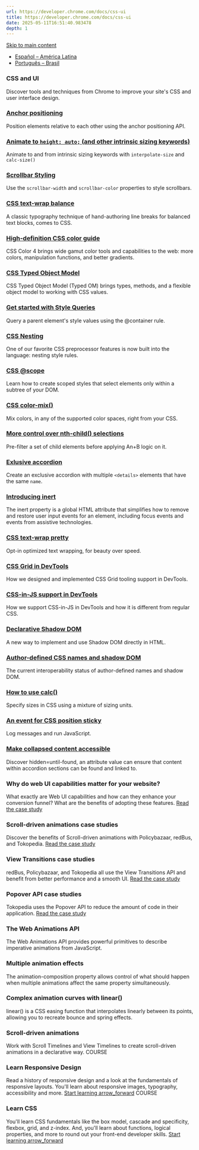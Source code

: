 ```yaml
---
url: https://developer.chrome.com/docs/css-ui
title: https://developer.chrome.com/docs/css-ui
date: 2025-05-11T16:51:40.983478
depth: 1
---
```


[ Skip to main content ](https://developer.chrome.com/docs/css-ui#main-content)
  * [Español – América Latina](https://developer.chrome.com/docs/css-ui?hl=es-419)
  * [Português – Brasil](https://developer.chrome.com/docs/css-ui?hl=pt-br)




###  CSS and UI 
Discover tools and techniques from Chrome to improve your site's CSS and user interface design. 
###  [ Anchor positioning ](https://developer.chrome.com/docs/css-ui/anchor-positioning-api)
Position elements relative to each other using the anchor positioning API. 
###  [ Animate to `height: auto;` (and other intrinsic sizing keywords) ](https://developer.chrome.com/docs/css-ui/animate-to-height-auto)
Animate to and from intrinsic sizing keywords with `interpolate-size` and `calc-size()`
###  [ Scrollbar Styling ](https://developer.chrome.com/docs/css-ui/scrollbar-styling)
Use the `scrollbar-width` and `scrollbar-color` properties to style scrollbars. 
###  [ CSS text-wrap balance ](https://developer.chrome.com/docs/css-ui/css-text-wrap-balance)
A classic typography technique of hand-authoring line breaks for balanced text blocks, comes to CSS. 
###  [ High-definition CSS color guide ](https://developer.chrome.com/docs/css-ui/high-definition-css-color-guide)
CSS Color 4 brings wide gamut color tools and capabilities to the web: more colors, manipulation functions, and better gradients. 
###  [ CSS Typed Object Model ](https://developer.chrome.com/docs/css-ui/cssom)
CSS Typed Object Model (Typed OM) brings types, methods, and a flexible object model to working with CSS values. 
###  [ Get started with Style Queries ](https://developer.chrome.com/docs/css-ui/style-queries)
Query a parent element's style values using the @container rule. 
###  [ CSS Nesting ](https://developer.chrome.com/docs/css-ui/css-nesting)
One of our favorite CSS preprocessor features is now built into the language: nesting style rules. 
###  [ CSS @scope ](https://developer.chrome.com/docs/css-ui/at-scope)
Learn how to create scoped styles that select elements only within a subtree of your DOM. 
###  [ CSS color-mix() ](https://developer.chrome.com/docs/css-ui/css-color-mix)
Mix colors, in any of the supported color spaces, right from your CSS. 
###  [ More control over nth-child() selections ](https://developer.chrome.com/docs/css-ui/css-nth-child-of-s)
Pre-filter a set of child elements before applying An+B logic on it. 
###  [ Exlusive accordion ](https://developer.chrome.com/docs/css-ui/exclusive-accordion)
Create an exclusive accordion with multiple `<details>` elements that have the same `name`. 
###  [ Introducing inert ](https://developer.chrome.com/docs/css-ui/inert)
The inert property is a global HTML attribute that simplifies how to remove and restore user input events for an element, including focus events and events from assistive technologies. 
###  [ CSS text-wrap pretty ](https://developer.chrome.com/blog/css-text-wrap-pretty)
Opt-in optimized text wrapping, for beauty over speed. 
###  [ CSS Grid in DevTools ](https://developer.chrome.com/docs/css-ui/css-grid-tooling)
How we designed and implemented CSS Grid tooling support in DevTools. 
###  [ CSS-in-JS support in DevTools ](https://developer.chrome.com/docs/css-ui/css-in-js)
How we support CSS-in-JS in DevTools and how it is different from regular CSS. 
###  [ Declarative Shadow DOM ](https://developer.chrome.com/docs/css-ui/declarative-shadow-dom)
A new way to implement and use Shadow DOM directly in HTML. 
###  [ Author-defined CSS names and shadow DOM ](https://developer.chrome.com/docs/css-ui/css-names)
The current interoperability status of author-defined names and shadow DOM. 
###  [ How to use calc() ](https://developer.chrome.com/docs/css-ui/css-layout-gets-smarter-with-calc)
Specify sizes in CSS using a mixture of sizing units. 
###  [ An event for CSS position sticky ](https://developer.chrome.com/docs/css-ui/sticky-headers)
Log messages and run JavaScript. 
###  [ Make collapsed content accessible ](https://developer.chrome.com/docs/css-ui/hidden-until-found)
Discover hidden=until-found, an attribute value can ensure that content within accordion sections can be found and linked to. 
###  Why do web UI capabilities matter for your website? 
What exactly are Web UI capabilities and how can they enhance your conversion funnel? What are the benefits of adopting these features. 
[Read the case study](https://developer.chrome.com/blog/css-ui-ecommerce)
###  Scroll-driven animations case studies 
Discover the benefits of Scroll-driven animations with Policybazaar, redBus, and Tokopedia. 
[Read the case study](https://developer.chrome.com/blog/css-ui-ecommerce-sda)
###  View Transitions case studies 
redBus, Policybazaar, and Tokopedia all use the View Transitions API and benefit from better performance and a smooth UI. 
[Read the case study](https://developer.chrome.com/blog/css-ui-ecommerce-vt)
###  Popover API case studies 
Tokopedia uses the Popover API to reduce the amount of code in their application. 
[Read the case study](https://developer.chrome.com/blog/css-ui-ecommerce-popover)
###  The Web Animations API 
The Web Animations API provides powerful primitives to describe imperative animations from JavaScript. 
###  Multiple animation effects 
The animation-composition property allows control of what should happen when multiple animations affect the same property simultaneously. 
###  Complex animation curves with linear() 
linear() is a CSS easing function that interpolates linearly between its points, allowing you to recreate bounce and spring effects. 
###  Scroll-driven animations 
Work with Scroll Timelines and View Timelines to create scroll-driven animations in a declarative way. 
COURSE
###  Learn Responsive Design 
Read a history of responsive design and a look at the fundamentals of responsive layouts. You'll learn about responsive images, typography, accessibility and more. 
[Start learning arrow_forward](https://web.dev/learn/design)
COURSE
###  Learn CSS 
You'll learn CSS fundamentals like the box model, cascade and specificity, flexbox, grid, and z-index. And, you'll learn about functions, logical properties, and more to round out your front-end developer skills. 
[Start learning arrow_forward](https://web.dev/learn/css)

